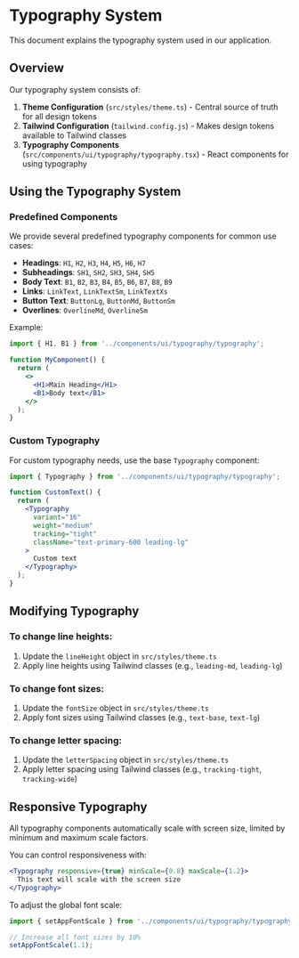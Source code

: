 # Typography System

This document explains the typography system used in our application.

## Overview

Our typography system consists of:

1. **Theme Configuration** (`src/styles/theme.ts`) - Central source of truth for all design tokens
2. **Tailwind Configuration** (`tailwind.config.js`) - Makes design tokens available to Tailwind classes
3. **Typography Components** (`src/components/ui/typography/typography.tsx`) - React components for using typography

## Using the Typography System

### Predefined Components

We provide several predefined typography components for common use cases:

- **Headings**: `H1`, `H2`, `H3`, `H4`, `H5`, `H6`, `H7`
- **Subheadings**: `SH1`, `SH2`, `SH3`, `SH4`, `SH5`  
- **Body Text**: `B1`, `B2`, `B3`, `B4`, `B5`, `B6`, `B7`, `B8`, `B9`
- **Links**: `LinkText`, `LinkTextSm`, `LinkTextXs`
- **Button Text**: `ButtonLg`, `ButtonMd`, `ButtonSm`
- **Overlines**: `OverlineMd`, `OverlineSm`

Example:
```jsx
import { H1, B1 } from '../components/ui/typography/typography';

function MyComponent() {
  return (
    <>
      <H1>Main Heading</H1>
      <B1>Body text</B1>
    </>
  );
}
```

### Custom Typography

For custom typography needs, use the base `Typography` component:

```jsx
import { Typography } from '../components/ui/typography/typography';

function CustomText() {
  return (
    <Typography 
      variant="16" 
      weight="medium" 
      tracking="tight"
      className="text-primary-600 leading-lg"
    >
      Custom text
    </Typography>
  );
}
```

## Modifying Typography

### To change line heights:

1. Update the `lineHeight` object in `src/styles/theme.ts`
2. Apply line heights using Tailwind classes (e.g., `leading-md`, `leading-lg`)

### To change font sizes:

1. Update the `fontSize` object in `src/styles/theme.ts`
2. Apply font sizes using Tailwind classes (e.g., `text-base`, `text-lg`)

### To change letter spacing:

1. Update the `letterSpacing` object in `src/styles/theme.ts`
2. Apply letter spacing using Tailwind classes (e.g., `tracking-tight`, `tracking-wide`)

## Responsive Typography

All typography components automatically scale with screen size, limited by minimum and maximum scale factors.

You can control responsiveness with:

```jsx
<Typography responsive={true} minScale={0.8} maxScale={1.2}>
  This text will scale with the screen size
</Typography>
```

To adjust the global font scale:

```jsx
import { setAppFontScale } from '../components/ui/typography/typography';

// Increase all font sizes by 10%
setAppFontScale(1.1);
``` 